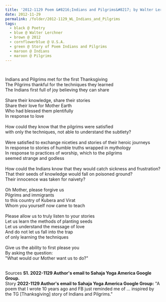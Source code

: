 ```yaml
---
title: '2012-1129 Poem &#8216;Indians and Pilgrims&#8217; by Walter Lerchner, U.S.A.'
date: 2012-11-29
permalink: /folder/2012-1129_WL_Indians_and_Pilgrims
tags:
  - black @ Poetry
  - blue @ Walter Lerchner
  - brown @ 2012
  - cornflowerblue @ U.S.A.
  - green @ Story of Poem Indians and Pilgrims 
  - maroon @ Indians
  - maroon @ Pilgrims
---
```


<br>

<p>
Indians and Pilgrims met for the first Thanksgiving<br>
The Pilgrims thankful for the techniques they learned<br>
The Indians first full of joy believing they can share<br>
<br>
Share their knowledge, share their stories<br>
Share their love for Mother Earth<br>
Who had blessed them plentifully<br>
In response to love<br>
<br>
How could they know that the pilgrims were satisfied<br>
with only the techniques, not able to understand the subtlety?<br>
<br>
Were satisfied to exchange niceties and stories of their heroic journeys<br>
In response to stories of humble truths wrapped in mythology<br>
In response to practices of worship, which to the pilgrims<br>
seemed strange and godless<br>
<br>
How could the Indians know that they would catch sickness and frustration?<br>
That their seeds of knowledge would fall on poisoned ground?<br>
Their innocence was taken for naivety?<br>
<br>
Oh Mother, please forgive us<br>
Pilgrims and immigrants<br>
to this country of Kubera and Virat<br>
Whom you yourself now came to teach<br>
<br>
Please allow us to truly listen to your stories<br>
Let us learn the methods of planting seeds<br>
Let us understand the message of love<br>
And do not let us fall into the trap<br>
of only learning the techniques<br>
<br>
Give us the ability to first please you<br>
By asking the question:<br>
"What would our Mother want us to do?"<br>
</p>

<br>

<wave-list>
<list-title color="DarkSeaGreen" width="40">Sources</list-title>
  <list-item color="BlanchedAlmond"  width="285"><b> S1. 2022-1129 Author's email to Sahaja Yoga America Google Group.</b></list-item>
</wave-list>

<br>

<wave-list>
<list-title color="DarkSeaGreen" width="25">Story</list-title>
  <list-item color="BlanchedAlmond"  width="280"><b>2022-1129 Author's email to Sahaja Yoga America Google Group:</b> "A poem that I wrote 10 years ago and FB just reminded me of ... inspired by the TG [Thanksgiving] story of Indians and Pilgrims."</list-item>
</wave-list>